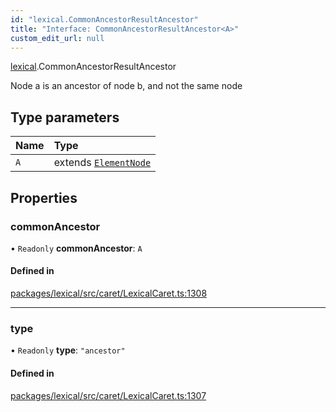 ```yaml
---
id: "lexical.CommonAncestorResultAncestor"
title: "Interface: CommonAncestorResultAncestor<A>"
custom_edit_url: null
---
```


[lexical](../modules/lexical.md).CommonAncestorResultAncestor

Node a is an ancestor of node b, and not the same node

## Type parameters

| Name | Type |
| :------ | :------ |
| `A` | extends [`ElementNode`](../classes/lexical.ElementNode.md) |

## Properties

### commonAncestor

• `Readonly` **commonAncestor**: `A`

#### Defined in

[packages/lexical/src/caret/LexicalCaret.ts:1308](https://github.com/QubitPi/lexical/tree/main/packages/lexical/src/caret/LexicalCaret.ts#L1308)

___

### type

• `Readonly` **type**: ``"ancestor"``

#### Defined in

[packages/lexical/src/caret/LexicalCaret.ts:1307](https://github.com/QubitPi/lexical/tree/main/packages/lexical/src/caret/LexicalCaret.ts#L1307)
